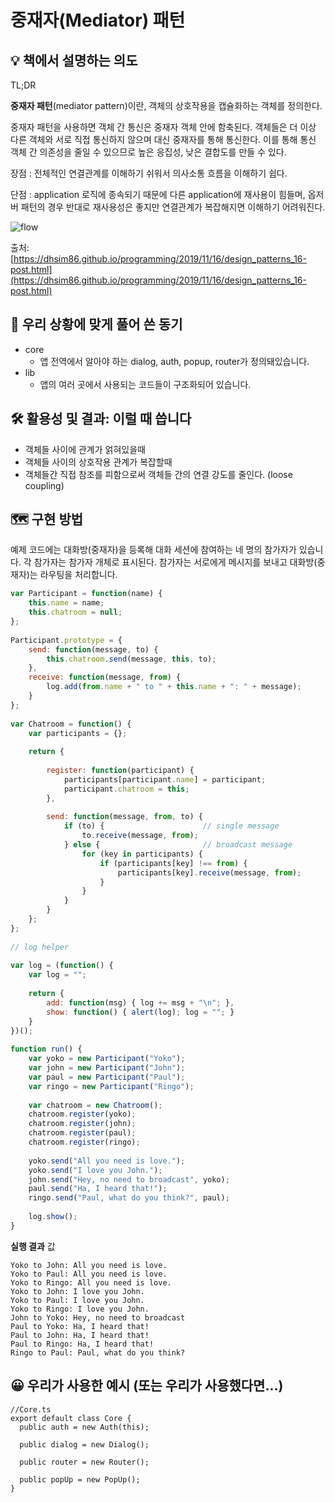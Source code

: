 # 중재자(Mediator) 패턴

## 💡 책에서 설명하는 의도

TL;DR

**중재자 패턴**(mediator pattern)이란, 객체의 상호작용을 캡슐화하는 객체를 정의한다.

중재자 패턴을 사용하면 객체 간 통신은 중재자 객체 안에 함축된다. 객체들은 더 이상 다른 객체와 서로 직접 통신하지 않으며 대신 중재자를 통해 통신한다. 이를 통해 통신 객체 간 의존성을 줄일 수 있으므로 높은 응집성, 낮은 결합도를 만들 수 있다.

장점 : 전체적인 연결관계를 이해하기 쉬워서 의사소통 흐름을 이해하기 쉽다.

단점 : application 로직에 종속되기 때문에 다른 application에 재사용이 힘들며, 옵저버 패턴의 경우 반대로 재사용성은 좋지만 연결관계가 복잡해지면 이해하기 어려워진다.

![flow](https://user-images.githubusercontent.com/35126809/118907088-e0391f80-b959-11eb-96a9-230d0ec73570.png)

출처: [https://dhsim86.github.io/programming/2019/11/16/design_patterns_16-post.html](https://dhsim86.github.io/programming/2019/11/16/design_patterns_16-post.html)

## 🧐 우리 상황에 맞게 풀어 쓴 동기

- core
  - 앱 전역에서 알아야 하는 dialog, auth, popup, router가 정의돼있습니다.
- lib
  - 앱의 여러 곳에서 사용되는 코드들이 구조화되어 있습니다.

## 🛠 활용성 및 결과: 이럴 때 씁니다

- 객체들 사이에 관계가 얽혀있을때
- 객체들 사이의 상호작용 관계가 복잡할때
- 객체들간 직접 참조를 피함으로써 객체들 간의 연결 강도를 줄인다. (loose coupling)

## 🗺 구현 방법

예제 코드에는 대화방(중재자)을 등록해 대화 세션에 참여하는 네 명의 참가자가 있습니다. 각 참가자는 참가자 개체로 표시된다. 참가자는 서로에게 메시지를 보내고 대화방(중재자)는 라우팅을 처리합니다.

```jsx
var Participant = function(name) {
    this.name = name;
    this.chatroom = null;
};
 
Participant.prototype = {
    send: function(message, to) {
        this.chatroom.send(message, this, to);
    },
    receive: function(message, from) {
        log.add(from.name + " to " + this.name + ": " + message);
    }
};
 
var Chatroom = function() {
    var participants = {};
 
    return {
 
        register: function(participant) {
            participants[participant.name] = participant;
            participant.chatroom = this;
        },
 
        send: function(message, from, to) {
            if (to) {                      // single message
                to.receive(message, from);    
            } else {                       // broadcast message
                for (key in participants) {   
                    if (participants[key] !== from) {
                        participants[key].receive(message, from);
                    }
                }
            }
        }
    };
};
 
// log helper
 
var log = (function() {
    var log = "";
 
    return {
        add: function(msg) { log += msg + "\n"; },
        show: function() { alert(log); log = ""; }
    }
})();
 
function run() {
    var yoko = new Participant("Yoko");
    var john = new Participant("John");
    var paul = new Participant("Paul");
    var ringo = new Participant("Ringo");
 
    var chatroom = new Chatroom();
    chatroom.register(yoko);
    chatroom.register(john);
    chatroom.register(paul);
    chatroom.register(ringo);
 
    yoko.send("All you need is love.");
    yoko.send("I love you John.");
    john.send("Hey, no need to broadcast", yoko);
    paul.send("Ha, I heard that!");
    ringo.send("Paul, what do you think?", paul);
 
    log.show();
}
```

**실행 결과** 값

```
Yoko to John: All you need is love.
Yoko to Paul: All you need is love.
Yoko to Ringo: All you need is love.
Yoko to John: I love you John.
Yoko to Paul: I love you John.
Yoko to Ringo: I love you John.
John to Yoko: Hey, no need to broadcast
Paul to Yoko: Ha, I heard that!
Paul to John: Ha, I heard that!
Paul to Ringo: Ha, I heard that!
Ringo to Paul: Paul, what do you think?
```

## 😀 우리가 사용한 예시 (또는 우리가 사용했다면...)

```tsx
//Core.ts
export default class Core {
  public auth = new Auth(this);

  public dialog = new Dialog();

  public router = new Router();

  public popUp = new PopUp();
}
```